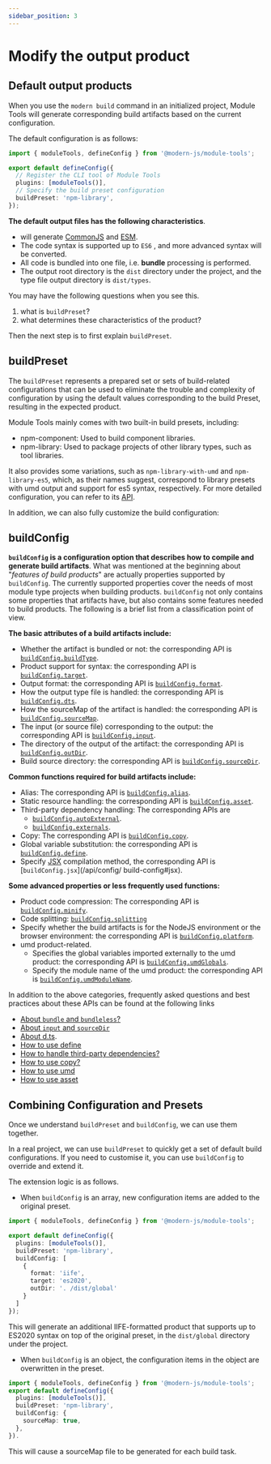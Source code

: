 ```yaml
---
sidebar_position: 3
---
```


# Modify the output product

## Default output products

When you use the `modern build` command in an initialized project, Module Tools will generate corresponding build artifacts based on the current configuration.

The default configuration is as follows:

```ts title="modern.config.ts"
import { moduleTools, defineConfig } from '@modern-js/module-tools';

export default defineConfig({
  // Register the CLI tool of Module Tools
  plugins: [moduleTools()],
  // Specify the build preset configuration
  buildPreset: 'npm-library',
});
```

**The default output files has the following characteristics**.

- will generate [CommonJS](https://nodejs.org/api/modules.html#modules-commonjs-modules) and [ESM](https://nodejs.org/api/esm.html#modules-ecmascript-modules).
- The code syntax is supported up to `ES6` , and more advanced syntax will be converted.
- All code is bundled into one file, i.e. **bundle** processing is performed.
- The output root directory is the `dist` directory under the project, and the type file output directory is `dist/types`.

You may have the following questions when you see this.

1. what is `buildPreset`?
2. what determines these characteristics of the product?

Then the next step is to first explain `buildPreset`.

## buildPreset

The `buildPreset` represents a prepared set or sets of build-related configurations that can be used to eliminate the trouble and complexity of configuration by using the default values corresponding to the build Preset, resulting in the expected product.

Module Tools mainly comes with two built-in build presets, including:

- npm-component: Used to build component libraries.
- npm-library: Used to package projects of other library types, such as tool libraries.

It also provides some variations, such as `npm-library-with-umd` and `npm-library-es5`, which, as their names suggest, correspond to library presets with umd output and support for es5 syntax, respectively. For more detailed configuration, you can refer to its [API](/api/config/build-preset).

In addition, we can also fully customize the build configuration:

## buildConfig

**`buildConfig` is a configuration option that describes how to compile and generate build artifacts**. What was mentioned at the beginning about "_features of build products_" are actually properties supported by `buildConfig`. The currently supported properties cover the needs of most module type projects when building products. `buildConfig` not only contains some properties that artifacts have, but also contains some features needed to build products. The following is a brief list from a classification point of view.

**The basic attributes of a build artifacts include:**

- Whether the artifact is bundled or not: the corresponding API is [`buildConfig.buildType`](/api/config/build-config#buildtype).
- Product support for syntax: the corresponding API is [`buildConfig.target`](/api/config/build-config#target).
- Output format: the corresponding API is [`buildConfig.format`](/api/config/build-config#format).
- How the output type file is handled: the corresponding API is [`buildConfig.dts`](/api/config/build-config#dts).
- How the sourceMap of the artifact is handled: the corresponding API is [`buildConfig.sourceMap`](/api/config/build-config#sourcemap).
- The input (or source file) corresponding to the output: the corresponding API is [`buildConfig.input`](/api/config/build-config#input).
- The directory of the output of the artifact: the corresponding API is [`buildConfig.outDir`](/api/config/build-config#outDir).
- Build source directory: the corresponding API is [`buildConfig.sourceDir`](/api/config/build-config#sourcedir).

**Common functions required for build artifacts include:**

- Alias: The corresponding API is [`buildConfig.alias`](/api/config/build-config#alias).
- Static resource handling: the corresponding API is [`buildConfig.asset`](/api/config/build-config#asset).
- Third-party dependency handling: The corresponding APIs are
  - [`buildConfig.autoExternal`](/api/config/build-config#autoexternal).
  - [`buildConfig.externals`](/api/config/build-config#externals).
- Copy: The corresponding API is [`buildConfig.copy`](/api/config/build-config#copy).
- Global variable substitution: the corresponding API is [`buildConfig.define`](/api/config/build-config#define).
- Specify [JSX](https://reactjs.org/blog/2020/09/22/introducing-the-new-jsx-transform.html) compilation method, the corresponding API is [`buildConfig.jsx`](/api/config/ build-config#jsx).

**Some advanced properties or less frequently used functions:**

- Product code compression: The corresponding API is [`buildConfig.minify`](/api/config/build-config#minify).
- Code splitting: [`buildConfig.splitting`](/api/config/build-config#splitting)
- Specify whether the build artifacts is for the NodeJS environment or the browser environment: the corresponding API is [`buildConfig.platform`](/api/config/build-config#platform).
- umd product-related.
  - Specifies the global variables imported externally to the umd product: the corresponding API is [`buildConfig.umdGlobals`](/api/config/build-config#umdglobals).
  - Specify the module name of the umd product: the corresponding API is [`buildConfig.umdModuleName`](/api/config/build-config#umdmodulename).

In addition to the above categories, frequently asked questions and best practices about these APIs can be found at the following links

- [About `bundle` and `bundleless`?](/guide/advance/in-depth-about-build#bundle--bundleless)
- [About `input` and `sourceDir`](/guide/advance/in-depth-about-build#input--sourcedir)
- [About d.ts](/guide/advance/in-depth-about-build#dts).
- [How to use define](/guide/advance/in-depth-about-build#define)
- [How to handle third-party dependencies?](/guide/advance/external-dependency)
- [How to use copy?](/guide/advance/copy)
- [How to use umd](/guide/advance/build-umd)
- [How to use asset](/guide/advance/asset)

## Combining Configuration and Presets

Once we understand `buildPreset` and `buildConfig`, we can use them together.

In a real project, we can use `buildPreset` to quickly get a set of default build configurations. If you need to customise it, you can use `buildConfig` to override and extend it.

The extension logic is as follows.

- When `buildConfig` is an array, new configuration items are added to the original preset.

```ts title="modern.config.ts"
import { moduleTools, defineConfig } from '@modern-js/module-tools';

export default defineConfig({
  plugins: [moduleTools()],
  buildPreset: 'npm-library',
  buildConfig: [
    {
      format: 'iife',
      target: 'es2020',
      outDir: '. /dist/global'
    }
  ]
});
```

This will generate an additional IIFE-formatted product that supports up to ES2020 syntax on top of the original preset, in the `dist/global` directory under the project.

- When `buildConfig` is an object, the configuration items in the object are overwritten in the preset.

```ts title="modern.config.ts"
import { moduleTools, defineConfig } from '@modern-js/module-tools';
export default defineConfig({
  plugins: [moduleTools()],
  buildPreset: 'npm-library',
  buildConfig: {
    sourceMap: true,
  },
}).
```

This will cause a sourceMap file to be generated for each build task.
